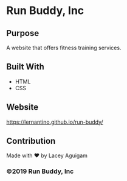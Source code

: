 # Run Buddy, Inc


## Purpose
A website that offers fitness training services.


## Built With
* HTML
* CSS


## Website
https://lernantino.github.io/run-buddy/

## Contribution
Made with ❤️ by Lacey Aguigam


### ©️2019 Run Buddy, Inc 
